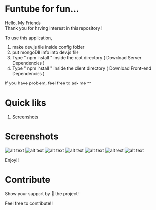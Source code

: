 

# Funtube for fun...
Hello, My Friends  
Thank you for having interest in this repository ! 

To use this application, 

1. make dev.js file inside config folder 
2. put mongoDB info into dev.js file 
3. Type  " npm install " inside the root directory  ( Download Server Dependencies ) 
4. Type " npm install " inside the client directory ( Download Front-end Dependencies )


If you have problem, feel free to ask me ^^ 
# Quick liks
1. [Screenshots](#screenshots)


# Screenshots

![alt text](https://i.ibb.co/tD8BmY6/1.png)
![alt text](https://i.ibb.co/W2Sf3bY/2.png)
![alt text](https://i.ibb.co/QX8c3Rq/3.png)
![alt text](https://i.ibb.co/ncpgR5h/4.png)
![alt text](https://i.ibb.co/bmkXT6L/5.png)
![alt text](https://i.ibb.co/LdQP3md/6.png)
![alt text](https://i.ibb.co/80Cf6nR/7.png)


Enjoy!!

# Contribute
Show your support by 🌟 the project!!

Feel free to contribute!!
